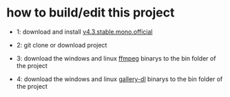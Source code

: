 # how to build/edit this project
-  1: download and install [v4.3.stable.mono.official](https://godotengine.org/download/)

- 2: git clone or download project

- 3: download the windows and linux [ffmpeg](https://www.ffmpeg.org/download.html) binarys to the bin folder of the project

- 4: download the windows and linux [gallery-dl](https://github.com/mikf/gallery-dl/releases) binarys to the bin folder of the project
